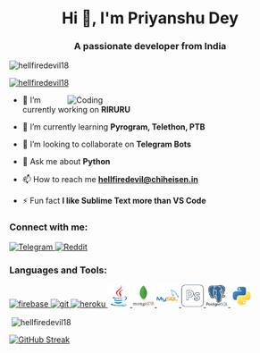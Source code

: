 <h1 align="center">Hi 👋, I'm Priyanshu Dey</h1>
<h3 align="center">A passionate developer from India</h3>

<p align="left"> <img src="https://komarev.com/ghpvc/?username=hellfiredevil18&label=Profile%20views&color=0e75b6&style=flat" alt="hellfiredevil18" /> </p>

<p align="left"> <a href="https://github.com/ryo-ma/github-profile-trophy"><img src="https://gittrophy.vercel.app/?username=hellfiredevil18&row=2&column=4" alt="hellfiredevil18" /></a> </p>
<img align="right" alt="Coding" width="400" src="https://graph.org//file/6527e10cd3523ce053165.png">

- 🔭 I’m currently working on **RIRURU**

- 🌱 I’m currently learning **Pyrogram, Telethon, PTB**

- 👯 I’m looking to collaborate on **Telegram Bots**

- 💬 Ask me about **Python**

- 📫 How to reach me **hellfiredevil@chiheisen.in**

- ⚡ Fun fact **I like Sublime Text more than VS Code**


<h3 align="left">Connect with me:</h3>
<p align="left">
</p>
<a href="https://telegram.me/HellFireDevil">
    <img src="https://img.shields.io/badge/-telegram-blue?logo=telegram&logoColor=white" alt="Telegram" width="120">
</a>

<a href="https://reddit.com/u/HellFireDevil18">
    <img src="https://graph.org//file/391509cb12d23aded7d82.png" alt="Reddit" width="120">
</a>


    
<h3 align="left">Languages and Tools:</h3>
<p align="left"> <a href="https://firebase.google.com/" target="_blank" rel="noreferrer"> <img src="https://www.vectorlogo.zone/logos/firebase/firebase-icon.svg" alt="firebase" width="40" height="40"/> </a> <a href="https://git-scm.com/" target="_blank" rel="noreferrer"> <img src="https://www.vectorlogo.zone/logos/git-scm/git-scm-icon.svg" alt="git" width="40" height="40"/> </a> <a href="https://heroku.com" target="_blank" rel="noreferrer"> <img src="https://www.vectorlogo.zone/logos/heroku/heroku-icon.svg" alt="heroku" width="40" height="40"/> </a> <a href="https://www.java.com" target="_blank" rel="noreferrer"> <img src="https://raw.githubusercontent.com/devicons/devicon/master/icons/java/java-original.svg" alt="java" width="40" height="40"/> </a> <a href="https://www.mongodb.com/" target="_blank" rel="noreferrer"> <img src="https://raw.githubusercontent.com/devicons/devicon/master/icons/mongodb/mongodb-original-wordmark.svg" alt="mongodb" width="40" height="40"/> </a> <a href="https://www.mysql.com/" target="_blank" rel="noreferrer"> <img src="https://raw.githubusercontent.com/devicons/devicon/master/icons/mysql/mysql-original-wordmark.svg" alt="mysql" width="40" height="40"/> </a> <a href="https://www.photoshop.com/en" target="_blank" rel="noreferrer"> <img src="https://raw.githubusercontent.com/devicons/devicon/master/icons/photoshop/photoshop-line.svg" alt="photoshop" width="40" height="40"/> </a> <a href="https://www.postgresql.org" target="_blank" rel="noreferrer"> <img src="https://raw.githubusercontent.com/devicons/devicon/master/icons/postgresql/postgresql-original-wordmark.svg" alt="postgresql" width="40" height="40"/> </a> <a href="https://www.python.org" target="_blank" rel="noreferrer"> <img src="https://raw.githubusercontent.com/devicons/devicon/master/icons/python/python-original.svg" alt="python" width="40" height="40"/> </a> </p>


<p>&nbsp;<img align="center" src="https://gitstats.vercel.app/api?username=hellfiredevil18&show_icons=true&locale=en" alt="hellfiredevil18" /></p>


<a href="https://git.io/streak-stats"><img src="https://gitstreaks.vercel.app?user=HellFireDevil18" alt="GitHub Streak" /></a>
